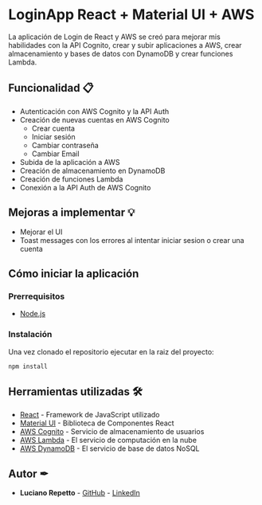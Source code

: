 # LoginApp React + Material UI + AWS 
La aplicación de Login de React y AWS se creó para mejorar mis habilidades con la API Cognito, crear y subir aplicaciones a AWS, crear almacenamiento y bases de datos con DynamoDB y crear funciones Lambda. 


## Funcionalidad 📋
* Autenticación con AWS Cognito y la API Auth
* Creación de nuevas cuentas en AWS Cognito
    * Crear cuenta
    * Iniciar sesión
    * Cambiar contraseña
    * Cambiar Email
* Subida de la aplicación a AWS
* Creación de almacenamiento en DynamoDB
* Creación de funciones Lambda
* Conexión a la API Auth de AWS Cognito

## Mejoras a implementar 💡
 - Mejorar el UI
 - Toast messages con los errores al intentar iniciar sesion o crear una cuenta

## Cómo iniciar la aplicación
### Prerrequisitos

- [Node.js](https://nodejs.org/es/)

### Instalación

Una vez clonado el repositorio ejecutar en la raiz del proyecto:

```
npm install
```

## Herramientas utilizadas 🛠️

* [React](https://es.reactjs.org/) - Framework de JavaScript utilizado
* [Material UI](https://material-ui.com/) - Biblioteca de Componentes React
* [AWS Cognito](https://aws.amazon.com/es/cognito/) - Servicio de almacenamiento de usuarios
* [AWS Lambda](https://docs.aws.amazon.com/lambda/latest/dg/with-userpools.html) - El servicio de computación en la nube
* [AWS DynamoDB](https://docs.aws.amazon.com/amazondynamodb/latest/developerguide/Introduction.html) - El servicio de base de datos NoSQL

## Autor ✒

 * **Luciano Repetto** - [GitHub](https://github.com/lucianorepetto) - [LinkedIn](www.linkedin.com/in/lucianorepetto)
